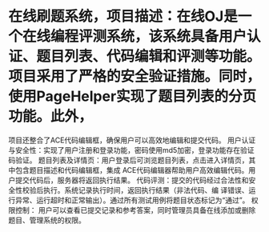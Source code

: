 # 在线刷题系统，项目描述：在线OJ是一个在线编程评测系统，该系统具备用户认证、题目列表、代码编辑和评测等功能。项目采用了严格的安全验证措施。同时，使用PageHelper实现了题目列表的分页功能。此外，
项目还整合了ACE代码编辑框，确保用户可以高效地编辑和提交代码。 
用户认证与安全性：实现了用户注册和登录功能，密码使用md5加密，登录功能存在验证码验证。 
题目列表及详情页：用户登录后可浏览题目列表，点击进入详情页，其中包含题目描述和代码编辑框，集成
ACE代码编辑器帮助用户高效编辑代码。用户提交代码后，服务器将返回执行结果。 
代码评测：提交的代码经过合法性和安全性校验后执行。系统记录执行时间，返回执行结果（非法代码、编
译错误、运行异常、运行超时和正常输出）。通过所有测试用例将题目状态标记为“通过”。 
权限控制： 用户可以查看已提交记录和参考答案，同时管理员具备在线添加或删除题目、管理系统的权限。 
